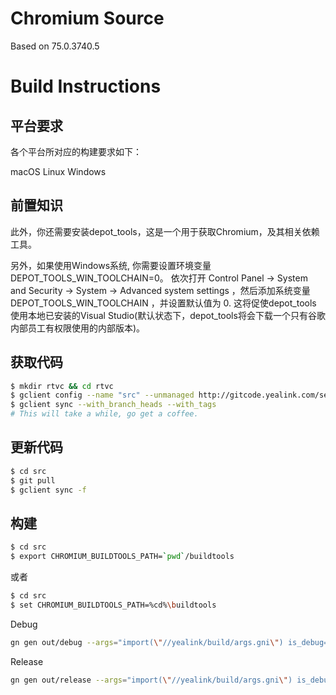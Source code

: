 # Chromium Source

Based on 75.0.3740.5

# Build Instructions

## 平台要求

各个平台所对应的构建要求如下：

macOS
Linux
Windows

## 前置知识

此外，你还需要安装depot_tools，这是一个用于获取Chromium，及其相关依赖工具。

另外，如果使用Windows系统, 你需要设置环境变量DEPOT_TOOLS_WIN_TOOLCHAIN=0。 依次打开 Control Panel → System and Security → System → Advanced system settings ，然后添加系统变量 DEPOT_TOOLS_WIN_TOOLCHAIN ，并设置默认值为 0. 这将促使depot_tools 使用本地已安装的Visual Studio(默认状态下，depot_tools将会下载一个只有谷歌内部员工有权限使用的内部版本)。

## 获取代码

```sh
$ mkdir rtvc && cd rtvc
$ gclient config --name "src" --unmanaged http://gitcode.yealink.com/server/client/web_app/crokit.git
$ gclient sync --with_branch_heads --with_tags
# This will take a while, go get a coffee.
```

## 更新代码

```sh
$ cd src
$ git pull
$ gclient sync -f
```

## 构建

```sh
$ cd src
$ export CHROMIUM_BUILDTOOLS_PATH=`pwd`/buildtools
```

或者

```sh
$ cd src
$ set CHROMIUM_BUILDTOOLS_PATH=%cd%\buildtools
```

Debug

```sh
gn gen out/debug --args="import(\"//yealink/build/args.gni\") is_debug=true"
```

Release

```sh
gn gen out/release --args="import(\"//yealink/build/args.gni\") is_debug=false"
```
